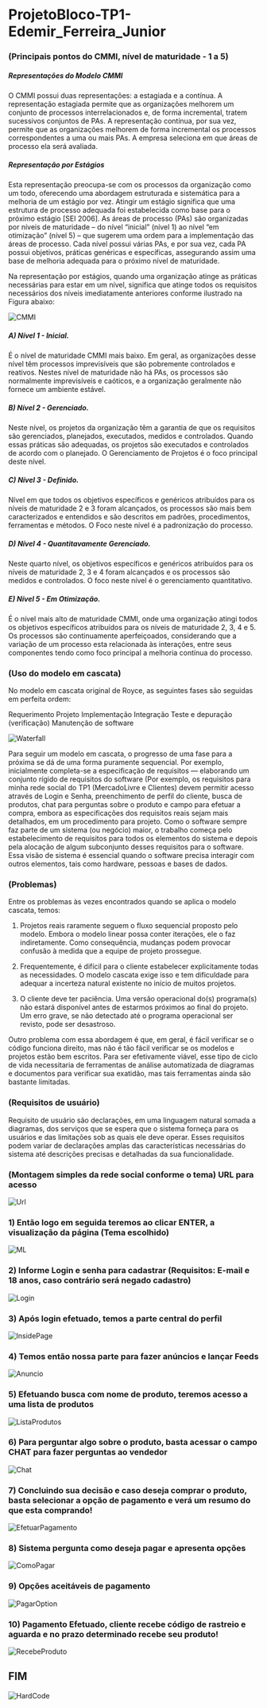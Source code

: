 # ProjetoBloco-TP1-Edemir_Ferreira_Junior
### (Principais pontos do CMMI, nível de maturidade - 1 a 5)
##### Representações do Modelo CMMI

O CMMI possui duas representações: a estagiada e a contínua. A representação
estagiada permite que as organizações melhorem um conjunto de processos
interrelacionados e, de forma incremental, tratem sucessivos conjuntos de PAs. A
representação contínua, por sua vez, permite que as organizações melhorem de forma
incremental os processos correspondentes a uma ou mais PAs. A empresa seleciona
em que áreas de processo ela será avaliada. 

##### Representação por Estágios

Esta representação preocupa-se com os processos da organização como um
todo, oferecendo uma abordagem estruturada e sistemática para a melhoria de um
estágio por vez. Atingir um estágio significa que uma estrutura de processo adequada
foi estabelecida como base para o próximo estágio [SEI 2006].
 As áreas de processo (PAs) são organizadas por níveis de maturidade – do
nível “inicial” (nível 1) ao nível “em otimização” (nível 5) – que sugerem uma ordem
para a implementação das áreas de processo. Cada nível possui várias PAs, e por sua
vez, cada PA possui objetivos, práticas genéricas e específicas, assegurando assim uma
base de melhoria adequada para o próximo nível de maturidade.

Na representação por estágios, quando uma organização atinge as práticas necessárias para estar em um nível, significa que atinge todos os requisitos necessários dos níveis imediatamente anteriores conforme ilustrado na Figura abaixo:

![CMMI](https://github.com/DevelopeJr/MeuPrimeiroRespositorio/blob/main/CMMI.png)

##### A) Nível 1 - Inicial.

É o nível de maturidade CMMI mais baixo. Em geral, as organizações desse nível têm processos imprevisíveis que são pobremente controlados e reativos. Nestes nível de maturidade não há PAs, os processos são normalmente imprevisíveis e caóticos, e a organização geralmente não fornece um ambiente estável.


##### B) Nível 2 - Gerenciado.

Neste nível, os projetos da organização têm a garantia de que os requisitos são gerenciados, planejados, executados, medidos e controlados. Quando essas práticas são adequadas, os projetos são executados e controlados de acordo com o planejado. O Gerenciamento de Projetos é o foco principal deste nível.


##### C) Nível 3 - Definido.

Nível em que todos os objetivos específicos e genéricos atribuídos para os níveis de maturidade 2 e 3 foram alcançados, os processos são mais bem caracterizados e entendidos e são descritos em padrões, procedimentos, ferramentas e métodos. O Foco neste nível é a padronização do processo.


##### D) Nível 4 - Quantitavamente Gerenciado.

Neste quarto nível, os objetivos específicos e genéricos atribuídos para os níveis de maturidade 2, 3 e 4 foram alcançados e os processos são medidos e controlados. O foco neste nível é o gerenciamento quantitativo.


##### E) Nível 5 - Em Otimização.

É o nível mais alto de maturidade CMMI, onde uma organização atingi todos os objetivos específicos atribuídos para os níveis de maturidade 2, 3, 4 e 5. Os processos são continuamente aperfeiçoados, considerando que a variação de um processo esta relacionada às interações, entre seus componentes tendo como foco principal a melhoria contínua do processo.


### (Uso do modelo em cascata)

No modelo em cascata original de Royce, as seguintes fases são seguidas em perfeita ordem:

Requerimento
Projeto
Implementação
Integração
Teste e depuração (verificação)
Manutenção de software

![Waterfall](https://github.com/DevelopeJr/MeuPrimeiroRespositorio/blob/main/Waterfall.png)

Para seguir um modelo em cascata, o progresso de uma fase para a próxima se dá de uma forma puramente sequencial. Por exemplo, inicialmente completa-se a especificação de requisitos — elaborando um conjunto rígido de requisitos do software (Por exemplo, os requisitos para minha rede social do TP1 (MercadoLivre e Clientes) 
devem permitir acesso através de Login e Senha, preenchimento de perfil do cliente, busca de produtos, chat para perguntas sobre o produto e campo para efetuar a compra, embora as especificações dos requisitos reais sejam mais detalhados, em um procedimento para projeto. Como o software sempre faz parte de um sistema (ou negócio) maior, o trabalho começa pelo estabelecimento de requisitos para todos os elementos do sistema e depois pela alocação de algum subconjunto desses requisitos para o software. Essa visão de sistema é essencial quando o software precisa interagir com outros elementos, tais como hardware, pessoas e bases de dados.

### (Problemas)

Entre os problemas às vezes encontrados quando se aplica o modelo cascata, temos:

1. Projetos reais raramente seguem o fluxo sequencial proposto pelo modelo. Embora o modelo linear possa conter iterações, ele o faz indiretamente. Como consequência, mudanças podem provocar confusão à medida que a equipe de projeto prossegue.

2. Frequentemente, é difícil para o cliente estabelecer explicitamente todas as necessidades. O modelo cascata exige isso e tem dificuldade para adequar a incerteza natural existente no início de muitos projetos.

3. O cliente deve ter paciência. Uma versão operacional do(s) programa(s) não estará disponível antes de estarmos próximos ao final do projeto. Um erro grave, se não detectado até o programa operacional ser revisto, pode ser desastroso.

Outro problema com essa abordagem é que, em geral, é fácil verificar se o código funciona direito, mas não é tão fácil verificar se os modelos e projetos estão bem escritos. Para ser efetivamente viável, esse tipo de ciclo de vida necessitaria de ferramentas de análise automatizada de diagramas e documentos para verificar sua exatidão, mas tais ferramentas ainda são bastante limitadas.

### (Requisitos de usuário)

Requisito de usuário são declarações, em uma linguagem natural somada a diagramas, dos serviços que se espera que o sistema forneça para os usuários e das limitações sob as quais ele deve operar. Esses requisitos podem variar de declarações amplas das características necessárias do sistema até descrições precisas e detalhadas da sua funcionalidade.

### (Montagem simples da rede social conforme o tema) URL para acesso

![Url](https://github.com/DevelopeJr/MeuPrimeiroRespositorio/blob/main/Url.png)

### 1) Então logo em seguida teremos ao clicar ENTER, a visualização da página (Tema escolhido)

![ML](https://github.com/DevelopeJr/MeuPrimeiroRespositorio/blob/main/Page%20ML.png)

### 2) Informe Login e senha para cadastrar (Requisitos: E-mail e 18 anos, caso contrário será negado cadastro)

![Login](https://github.com/DevelopeJr/MeuPrimeiroRespositorio/blob/main/Login.png)

### 3) Após login efetuado, temos a parte central do perfil

![InsidePage](https://github.com/DevelopeJr/MeuPrimeiroRespositorio/blob/main/Inside.png)

### 4) Temos então nossa parte para fazer anúncios e lançar Feeds

![Anuncio](https://github.com/DevelopeJr/MeuPrimeiroRespositorio/blob/main/PageVendasAnuncios.png)

### 5) Efetuando busca com nome de produto, teremos acesso a uma lista de produtos

![ListaProdutos](https://github.com/DevelopeJr/MeuPrimeiroRespositorio/blob/main/Lista%20de%20produtos.png)

### 6) Para perguntar algo sobre o produto, basta acessar o campo CHAT para fazer perguntas ao vendedor

![Chat](https://github.com/DevelopeJr/MeuPrimeiroRespositorio/blob/main/Chat.png)

### 7) Concluindo sua decisão e caso deseja comprar o produto, basta selecionar a opção de pagamento e verá um resumo do que esta comprando!

![EfetuarPagamento](https://github.com/DevelopeJr/MeuPrimeiroRespositorio/blob/main/EfetuarCompra.png)

### 8) Sistema pergunta como deseja pagar e apresenta opções

![ComoPagar](https://github.com/DevelopeJr/MeuPrimeiroRespositorio/blob/main/ComoPagar.png)

### 9) Opções aceitáveis de pagamento

![PagarOption](https://github.com/DevelopeJr/MeuPrimeiroRespositorio/blob/main/ComoPagar1.png)

### 10) Pagamento Efetuado, cliente recebe código de rastreio e aguarda e no prazo determinado recebe seu produto!

![RecebeProduto](https://github.com/DevelopeJr/MeuPrimeiroRespositorio/blob/main/RecebeuProduto.png)

## FIM








![HardCode](https://github.com/DevelopeJr/MeuPrimeiroRespositorio/blob/main/Final.gif)
